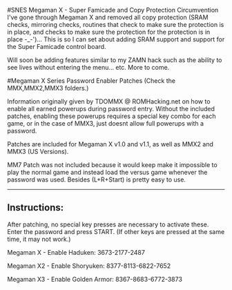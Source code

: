 #SNES Megaman X - Super Famicade and Copy Protection Circumvention
I've gone through Megaman X and removed all copy protection (SRAM checks, mirroring checks, routines that check to make sure the protection is in place, and checks to make sure the protection for the protection is in place -_-')... This is so I can set about adding SRAM support and support for the Super Famicade control board.

Will soon be adding features similar to my ZAMN hack such as the ability to see lives without entering the menu... etc. More to come.


#Megaman X Series Password Enabler Patches
(Check the MMX,MMX2,MMX3 folders.)

Information originally given by TDOMMX @ ROMHacking.net on how to enable all earned powerups during password entry. 
Without the included patches, enabling these powerups requires a special key combo for each game, or in the case of MMX3, just doesnt allow full powerups with a password.

Patches are included for Megaman X v1.0 and v1.1, as well as MMX2 and MMX3 (US Versions).

MM7 Patch was not included because it would keep make it impossible to play the normal game and instead load the versus game whenever the password was used. Besides (L+R+Start) is pretty easy to use.

-------------
Instructions:
-------------
After patching, no special key presses are necessary to activate these.
Enter the password and press START. 
(If other keys are pressed at the same time, it may not work.)

Megaman X - Enable Haduken:
3673-2177-2487

Megaman X2 - Enable Shoryuken:
8377-8113-6822-7652

Megaman X3 - Enable Golden Armor:
8367-8683-6772-3873